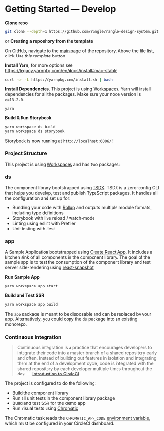 # Getting Started — Develop

**Clone repo**

```sh
git clone --depth=1 https://github.com/rangle/rangle-design-system.git <YOUR_PROJECT_NAME>
```

or **Creating a repository from the template**

On GitHub, navigate to the [main page](https://github.com/rangle/radius) of the repository. Above the file list, click _Use this template_ button.

**Install Yarn**, for more options see <https://legacy.yarnpkg.com/en/docs/install#mac-stable>

```sh
curl -o- -L https://yarnpkg.com/install.sh | bash
```

**Install Dependencies**. This project is using [Workspaces](https://legacy.yarnpkg.com/en/docs/workspaces). Yarn will install dependencies for all the packages. Make sure your node version is `>=13.2.0`.

```sh
yarn
```

**Build & Run Storybook**

```sh
yarn workspace ds build
yarn workspace ds storybook
```

Storybook is now running at `http://localhost:6006/`!

### Project Structure

This project is using [Workspaces](https://legacy.yarnpkg.com/en/docs/workspaces) and has two packages:

### ds

The component library bootstrapped using [TSDX](https://github.com/jaredpalmer/tsdx). TSDX is a zero-config CLI that helps you develop, test and publish TypeScript packages. It handles all the configuration and set up for:

- Bundling your code with [Rollup](https://rollupjs.org/guide/en/) and outputs multiple module formats, including type definitions
- Storybook with live reload / watch-mode
- Linting using eslint with Prettier
- Unit testing with Jest

### app

A Sample Application bootstrapped using [Create React App](https://create-react-app.dev). It includes a kitchen sink of all components in the component library. The goal of the sample app is to test the consumption of the component library and test server side-rendering using [react-snapshot](https://github.com/geelen/react-snapshot).

**Run Sample App**

```sh
yarn workspace app start
```

**Build and Test SSR**

```sh
yarn workspace app build
```

The `app` package is meant to be disposable and can be replaced by your app. Alternatively, you could copy the `ds` package into an existing monorepo.

### Continuous Integration

> Continuous integration is a practice that encourages developers to integrate their code into a master branch of a shared repository early and often. Instead of building out features in isolation and integrating them at the end of a development cycle, code is integrated with the shared repository by each developer multiple times throughout the day.
> — [Introduction to CircleCI](https://circleci.com/docs/2.0/about-circleci/#section=welcome)

The project is configured to do the following:

- Build the component library
- Run all unit tests in the component library package
- Build and test SSR for the demo app
- Run visual tests using [Chromatic](http://chromaticqa.com)

The Chromatic task reads the `CHROMATIC_APP_CODE` [environment variable](https://circleci.com/docs/2.0/env-vars/#using-bash_env-to-set-environment-variables), which must be configured in your CircleCI dashboard.
